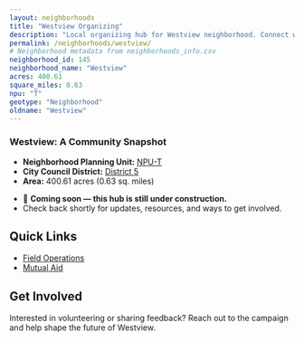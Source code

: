 ```yaml
---
layout: neighborhoods
title: "Westview Organizing"
description: "Local organizing hub for Westview neighborhood. Connect with field operations, mutual aid, and community organizing efforts."
permalink: /neighborhoods/westview/
# Neighborhood metadata from neighborhoods_info.csv
neighborhood_id: 145
neighborhood_name: "Westview"
acres: 400.61
square_miles: 0.63
npu: "T"
geotype: "Neighborhood"
oldname: "Westview"
---
```


### **Westview: A Community Snapshot**

  * **Neighborhood Planning Unit:** [NPU-T](https://www.atlantaga.gov/government/departments/city-planning/neighborhood-planning-units/neighborhood-and-npu-contacts)
  * **City Council District:** [District 5](https://citycouncil.atlantaga.gov/council-members)
  * **Area:** 400.61 acres (0.63 sq. miles)

- 🚧 **Coming soon — this hub is still under construction.**
- Check back shortly for updates, resources, and ways to get involved.

## Quick Links

- [Field Operations](./field-ops/)
- [Mutual Aid](./mutual-aid/)

## Get Involved

Interested in volunteering or sharing feedback? Reach out to the campaign and help shape the future of Westview.
